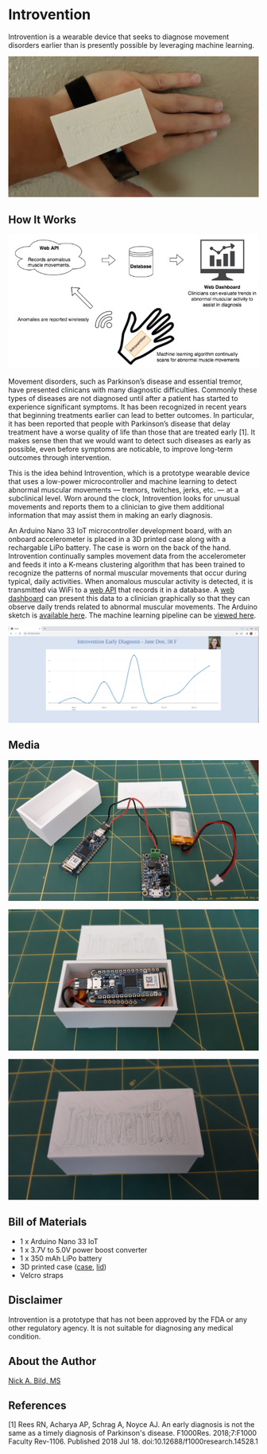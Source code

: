 # Introvention

Introvention is a wearable device that seeks to diagnose movement disorders earlier than is presently possible by leveraging machine learning.

![](https://raw.githubusercontent.com/nickbild/introvention/main/media/wearing_sm.jpg)

## How It Works

![](https://raw.githubusercontent.com/nickbild/introvention/main/media/introvention_architecture.jpg)

Movement disorders, such as Parkinson’s disease and essential tremor, have presented clinicans with many diagnostic difficulties.  Commonly these types of diseases are not diagnosed until after a patient has started to experience significant symptoms.  It has been recognized in recent years that beginning treatments earlier can lead to better outcomes.  In particular, it has been reported that people with Parkinson’s disease that delay treatment have a worse quality of life than those that are treated early [1].  It makes sense then that we would want to detect such diseases as early as possible, even before symptoms are noticable, to improve long-term outcomes through intervention.

This is the idea behind Introvention, which is a prototype wearable device that uses a low-power microcontroller and machine learning to detect abnormal muscular movements — tremors, twitches, jerks, etc. — at a subclinical level.  Worn around the clock, Introvention looks for unusual movements and reports them to a clinician to give them additional information that may assist them in making an early diagnosis.

An Arduino Nano 33 IoT microcontroller development board, with an onboard accelerometer is placed in a 3D printed case along with a rechargable LiPo battery.  The case is worn on the back of the hand.  Introvention continually samples movement data from the accelerometer and feeds it into a K-means clustering algorithm that has been trained to recognize the patterns of normal muscular movements that occur during typical, daily activities.  When anomalous muscular activity is detected, it is transmitted via WiFi to a [web API](https://github.com/nickbild/introvention/blob/main/api.py) that records it in a database.  A [web dashboard](https://github.com/nickbild/introvention/blob/main/dashboard.py) can present this data to a clinician graphically so that they can observe daily trends related to abnormal muscular movements.  The Arduino sketch is [available here](https://github.com/nickbild/introvention/tree/main/introvention_arduino).  The machine learning pipeline can be [viewed here](https://studio.edgeimpulse.com/public/105457/latest).

![](https://raw.githubusercontent.com/nickbild/introvention/main/media/dashboard_sm.png)

## Media

![](https://raw.githubusercontent.com/nickbild/introvention/main/media/components_sm.jpg)

![](https://raw.githubusercontent.com/nickbild/introvention/main/media/open_box_sm.jpg)

![](https://raw.githubusercontent.com/nickbild/introvention/main/media/lid_on_sm.jpg)

## Bill of Materials

- 1 x Arduino Nano 33 IoT
- 1 x 3.7V to 5.0V power boost converter
- 1 x 350 mAh LiPo battery
- 3D printed case ([case](https://github.com/nickbild/introvention/blob/main/media/introvention_case.stl), [lid](https://github.com/nickbild/introvention/blob/main/media/introvention_lid.stl))
- Velcro straps

## Disclaimer

Introvention is a prototype that has not been approved by the FDA or any other regulatory agency.  It is not suitable for diagnosing any medical condition.

## About the Author

[Nick A. Bild, MS](https://nickbild79.firebaseapp.com/#!/)

## References

[1] Rees RN, Acharya AP, Schrag A, Noyce AJ. An early diagnosis is not the same as a timely diagnosis of Parkinson's disease. F1000Res. 2018;7:F1000 Faculty Rev-1106. Published 2018 Jul 18. doi:10.12688/f1000research.14528.1
